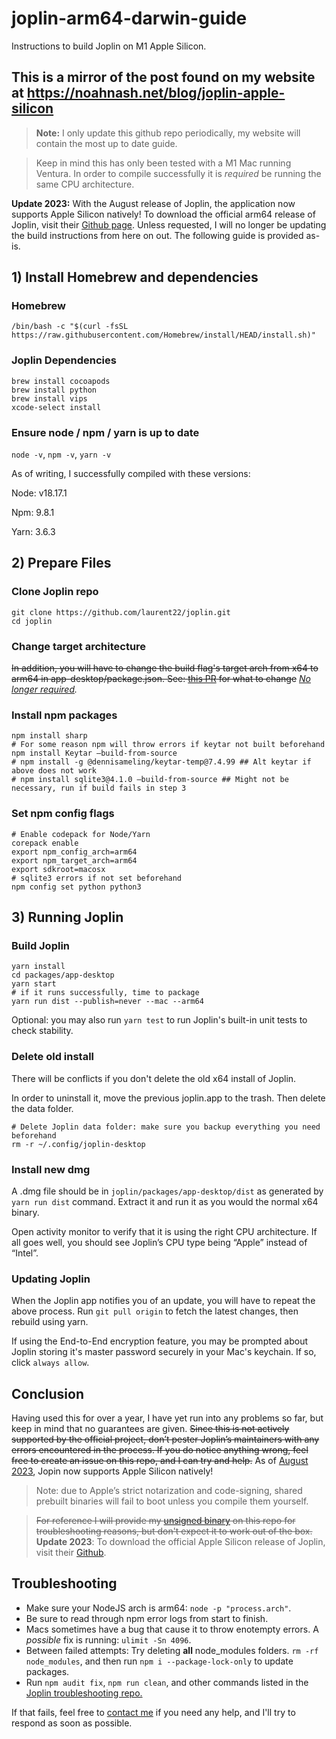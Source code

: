 # joplin-arm64-darwin-guide
Instructions to build Joplin on M1 Apple Silicon. 
## This is a mirror of the post found on my website at https://noahnash.net/blog/joplin-apple-silicon
> <strong>Note:</strong> I only update this github repo periodically, my website will contain the most up to date guide.

> Keep in mind this has only been tested with a M1 Mac running Ventura. In order to compile successfully it is *required* be running the same CPU architecture.

<strong>Update 2023:</strong> With the August release of Joplin, the application now supports Apple Silicon natively! To download the official arm64 release of Joplin, visit their [Github page](https://github.com/laurent22/joplin/releases). Unless requested, I will no longer be updating the build instructions from here on out. The following guide is provided as-is.

## 1) Install Homebrew and dependencies



### Homebrew

`/bin/bash -c "$(curl -fsSL https://raw.githubusercontent.com/Homebrew/install/HEAD/install.sh)"`

### Joplin Dependencies

```
brew install cocoapods
brew install python
brew install vips
xcode-select install
```

### Ensure node / npm / yarn is up to date

`node -v`, `npm -v`, `yarn -v`

As of writing, I successfully compiled with these versions:

Node: v18.17.1

Npm: 9.8.1

Yarn: 3.6.3

## 2) Prepare Files

### Clone Joplin repo

```
git clone https://github.com/laurent22/joplin.git 
cd joplin
```

### Change target architecture 

~~In addition, you will have to change the build flag's target arch from x64 to arm64 in app-desktop/package.json. See: [this PR](https://github.com/laurent22/joplin/pull/5537) for what to change~~ *[No longer required](https://github.com/laurent22/joplin/pull/8452).*

### Install npm packages

```
npm install sharp
# For some reason npm will throw errors if keytar not built beforehand
npm install Keytar —build-from-source 
# npm install -g @dennisameling/keytar-temp@7.4.99 ## Alt keytar if above does not work
# npm install sqlite3@4.1.0 —build-from-source ## Might not be necessary, run if build fails in step 3
```

### Set npm config flags

```
# Enable codepack for Node/Yarn
corepack enable
export npm_config_arch=arm64
export npm_target_arch=arm64
export sdkroot=macosx
# sqlite3 errors if not set beforehand
npm config set python python3
```

## 3) Running Joplin

### Build Joplin

```
yarn install
cd packages/app-desktop
yarn start 
# if it runs successfully, time to package
yarn run dist --publish=never --mac --arm64
```

Optional: you may also run `yarn test` to run Joplin's built-in unit tests to check stability.

### Delete old install

There will be conflicts if you don't delete the old x64 install of Joplin. 

In order to uninstall it, move the previous joplin.app to the trash. Then delete the data folder.

```
# Delete Joplin data folder: make sure you backup everything you need beforehand
rm -r ~/.config/joplin-desktop
```

### Install new dmg

A .dmg file should be in `joplin/packages/app-desktop/dist` as generated by `yarn run dist` command. Extract it and run it as you would the normal x64 binary.

Open activity monitor to verify that it is using the right CPU architecture. If all goes well, you should see Joplin’s CPU type being “Apple” instead of “Intel”.

### Updating Joplin
When the Joplin app notifies you of an update, you will have to repeat the above process. Run `git pull origin` to fetch the latest changes, then rebuild using yarn.

If using the End-to-End encryption feature, you may be prompted about Joplin storing it's master password securely in your Mac's keychain. If so, click `always allow`.

## Conclusion

Having used this for over a year, I have yet run into any problems so far, but keep in mind that no guarantees are given. ~~Since this is not actively supported by the official project, don’t pester Joplin’s maintainers with any errors encountered in the process. If you do notice anything wrong, feel free to create an issue on this repo, and I can try and help.~~ As of [August 2023](https://github.com/laurent22/joplin/releases/tag/v2.12.15), Jopin now supports Apple Silicon natively!

> Note: due to Apple’s strict notarization and code-signing, shared prebuilt binaries will fail to boot unless you compile them yourself.

> ~~For reference I will provide my [unsigned binary](https://github.com/noah-nash/joplin-arm64-darwin-guide/releases) on this repo for troubleshooting reasons, but don't expect it to work out of the box.~~ <strong>Update 2023</strong>: To download the official Apple Silicon release of Joplin, visit their [Github](https://github.com/laurent22/joplin/releases). 

## Troubleshooting
- Make sure your NodeJS arch is arm64: `node -p "process.arch"`.
- Be sure to read through npm error logs from start to finish.
- Macs sometimes have a bug that cause it to throw enotempty errors. A *possible* fix is running: `ulimit -Sn 4096`.
- Between failed attempts: Try deleting **all** node_modules folders. `rm -rf node_modules`, and then run `npm i --package-lock-only` to update packages.
- Run `npm audit fix`,  `npm run clean`, and other commands listed in the [Joplin troubleshooting repo.](https://github.com/laurent22/joplin/blob/dev/readme/build_troubleshooting.md)

If that fails, feel free to [contact me](https://noahnash.net/about#contact) if you need any help, and I'll try to respond as soon as possible.


